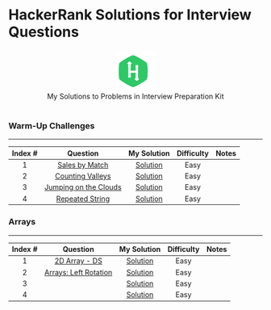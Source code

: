 # HackerRank Solutions for Interview Questions

<p align="center">
    <img height=80 src="../hackerrank.svg">
  <br> My Solutions to Problems in Interview Preparation Kit
  <br><br>
</p>


### Warm-Up Challenges
_____

|   Index #  |  Question  | My Solution | Difficulty | Notes | 
|:----:|:---:|:---:|:---:|:---:|
|  1  | [Sales by Match](https://www.hackerrank.com/challenges/sock-merchant/problem)  |  [Solution](https://github.com/jhl0204/HackerRank_Practice/blob/main/Interview%20Preparation%20Kit/SalesbyMatch.py)   |   Easy    |     |
|  2  | [Counting Valleys](https://www.hackerrank.com/challenges/counting-valleys/problem)  |  [Solution](https://github.com/jhl0204/HackerRank_Practice/blob/main/Interview%20Preparation%20Kit/CountingValleys.py)   |   Easy    |     |
|  3  | [Jumping on the Clouds](https://www.hackerrank.com/challenges/jumping-on-the-clouds/problem)  |  [Solution](https://github.com/jhl0204/HackerRank_Practice/blob/main/Interview%20Preparation%20Kit/JumpingOnTheClouds.py)   |   Easy    |     |
|  4  | [Repeated String](https://www.hackerrank.com/challenges/repeated-string/problem)  |  [Solution](https://github.com/jhl0204/HackerRank_Practice/blob/main/Interview%20Preparation%20Kit/RepeatedString.py)   |   Easy    |     |

### Arrays
_____

|   Index #  |  Question  | My Solution | Difficulty | Notes | 
|:----:|:---:|:---:|:---:|:---:|
|  1  | [2D Array - DS](https://www.hackerrank.com/challenges/2d-array/problem)  |  [Solution]()   |   Easy    |     |
|  2  | [Arrays: Left Rotation](https://www.hackerrank.com/challenges/ctci-array-left-rotation/problem)  |  [Solution]()   |   Easy    |     |
|  3  | []()  |  [Solution]()   |   Easy    |     |
|  4  | []()  |  [Solution]()   |   Easy    |     |



